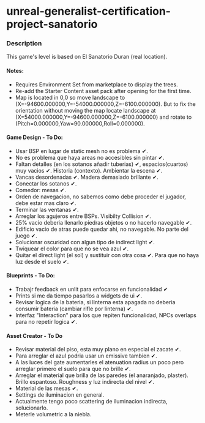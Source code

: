 # unreal-generalist-certification-project-sanatorio

### Description

This game's level is based on El Sanatorio Duran (real location).

#### Notes:

- Requires Environment Set from marketplace to display the trees.
- Re-add the Starter Content asset pack after opening for the first time.
- Map is located in 0,0 so move landscape to (X=-94600.000000,Y=-54000.000000,Z=-6100.000000). But to fix the orientation without moving the map locate landscape at (X=54000.000000,Y=-94600.000000,Z=-6100.000000) and rotate to (Pitch=0.000000,Yaw=90.000000,Roll=0.000000).

#### Game Design - To Do:

* Usar BSP en lugar de static mesh no es problema ✔.
* No es problema que haya areas no accesibles sin pintar ✔.
* Faltan detalles (en los sotanos añadir tuberias) ✔, espacios(cuartos) muy vacios ✔. Historia (contexto). Ambientar la escena ✔.
* Vancas desordenadas ✔. Madera demasiado brillante ✔.
* Conectar los sotanos ✔.
* Comedor: mesas ✔.
* Orden de navegacion, no sabemos como debe proceder el jugador, debe estar mas claro ✔.
* Terminar las ventanas ✔.
* Arreglar los agujeros entre BSPs. Visibilty Collision ✔.
* 25% vacio deberia llenarlo piedras objetos o no hacerlo navegable ✔.
* Edificio vacio de atras puede quedar ahi, no navegable. No parte del juego ✔.
* Solucionar oscuridad con algun tipo de indirect light ✔.
* Twiquear el color para que no se vea azul ✔.
* Quitar el direct light (el sol) y sustituir con otra cosa ✔. Para que no haya luz desde el suelo ✔.

#### Blueprints - To Do:


* Trabajr feedback en unlit para enfocarse en funcionalidad ✔
* Prints si me da tiempo pasarlos a widgets de ui ✔.
* Revisar logica de la bateria, si linterna esta apagada no deberia consumir bateria (cambiar rifle por linterna) ✔. 
* Interfaz "Interaction" para los que repiten funcionalidad, NPCs overlaps para no repetir logica ✔.

#### Asset Creator - To Do

* Revisar material del piso, esta muy plano en especial el zacate ✔.
* Para arreglar el azul podria usar un emissive tambien ✔.
* A las luces del gate aumentarles el atenuation radius un poco pero arreglar primero el suelo para que no brille ✔.
* Arreglar el material que brilla de las paredes (el anaranjado, plaster). Brillo espantoso. Roughness y luz indirecta del nivel ✔.
* Material de las mesas ✔.
* Settings de iluminacion en general.
* Actualmente tengo poco scattering de iluminacion indirecta, solucionarlo.
* Meterle volumetric a la niebla.
